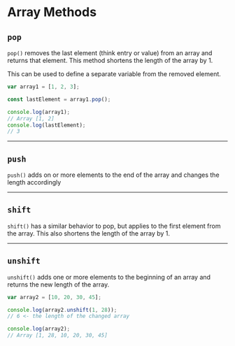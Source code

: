 # Array Methods

## `pop`
`pop()` removes the last element (think entry or value) from an array and returns
that element. This method shortens the length of the array by 1.

This can be used to define a separate variable from the removed element.
```javascript
var array1 = [1, 2, 3];

const lastElement = array1.pop();

console.log(array1);
// Array [1, 2]
console.log(lastElement);
// 3
```
---
## `push`
`push()` adds on or more elements to the end of the array and changes the length accordingly

---
## `shift`
`shift()` has a similar behavior to pop, but applies to the first element from the array. This also shortens the length of the array by 1.

---
## `unshift`
`unshift()` adds one or more elements to the beginning of an array and returns the new length of the array.

```javascript
var array2 = [10, 20, 30, 45];

console.log(array2.unshift(1, 28));
// 6 <- the length of the changed array

console.log(array2);
// Array [1, 28, 10, 20, 30, 45]
```
